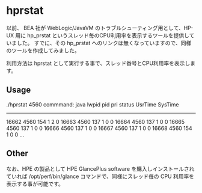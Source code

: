 hprstat
====

以前、 BEA 社が WebLogic/JavaVM のトラブルシューティング用として、HP-UX 用に hp_prstat というスレッド毎のCPU利用率を表示するツールを提供していました。
すでに、その hp_prstat へのリンクは無くなっていますので、同様のツールを作成してみました。

利用方法は hprstat <PID> として実行する事で、スレッド番号とCPU利用率を表示します。

## Usage

./hprstat 4560
commmand: java
lwpid   pid     pri     status  UsrTime SysTime
-----   ---     ---     ----    ------  ------
16662   4560    154     1       2       0
16663   4560    137     1       0       0
16664   4560    137     1       0       0
16665   4560    137     1       0       0
16666   4560    137     1       0       0
16667   4560    137     1       0       0
16668   4560    154     1       0       0
…

## Other
なお、HPE の製品として HPE GlancePlus software を購入しインストールされていれば /opt/perf/bin/glance コマンドで、同様にスレッド毎の CPU 利用率を表示する事が可能です。
